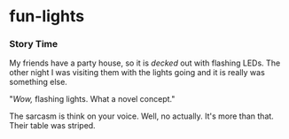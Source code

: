 # fun-lights

### Story Time

My friends have a party house, so it is *decked* out with flashing LEDs. The other night I was visiting them with the lights going and it is really was something else.

"*Wow,* flashing lights. What a novel concept."

The sarcasm is think on your voice. Well, no actually. It's more than that. Their table was striped.

